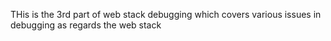 THis is the 3rd part of web stack debugging which covers various issues in debugging as regards the web stack
